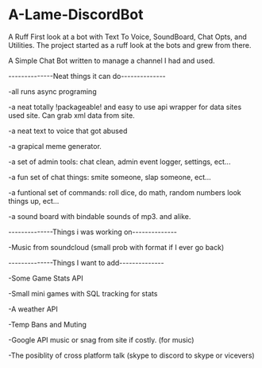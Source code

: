 # A-Lame-DiscordBot
A Ruff First look at a bot with Text To Voice, SoundBoard, Chat Opts, and Utilities. The project started as a ruff look at the bots and grew from there.

A Simple Chat Bot written to manage a channel I had and used.

--------------Neat things it can do--------------

-all runs async programing

-a neat totally !packageable! and easy to use api wrapper for data sites used site. Can grab xml data from site.

-a neat text to voice that got abused 

-a grapical meme generator. 

-a set of admin tools: chat clean, admin event logger, settings, ect...

-a fun set of chat things: smite someone, slap someone, ect...

-a funtional set of commands: roll dice, do math, random numbers look things up, ect...

-a sound board with bindable sounds of mp3. and alike.

--------------Things i was working on--------------

-Music from soundcloud (small prob with format if I ever go back)

--------------Things I want to add--------------

-Some Game Stats API

-Small mini games with SQL tracking for stats

-A weather API

-Temp Bans and Muting

-Google API music or snag from site if costly. (for music)

-The posiblity of cross platform talk (skype to discord to skype or vicevers)
